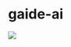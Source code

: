 # gaide-ai
[![](https://jitpack.io/v/zayviusdigital/Gaide.svg)](https://jitpack.io/#zayviusdigital/Gaide)
